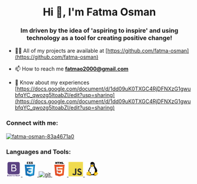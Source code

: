 <h1 align="center">Hi 👋, I'm Fatma Osman</h1>
<h3 align="center">Im driven by the idea of 'aspiring to inspire' and using technology as a tool for creating positive change!</h3>

- 👨‍💻 All of my projects are available at [https://github.com/fatma-osman](https://github.com/fatma-osman)

- 📫 How to reach me **fatmao2000@gmail.com**

- 📄 Know about my experiences [https://docs.google.com/document/d/1dd09uK0TXGC4RjDFNXzG1gwubfqYC_qwozg5ltoabZI/edit?usp=sharing](https://docs.google.com/document/d/1dd09uK0TXGC4RjDFNXzG1gwubfqYC_qwozg5ltoabZI/edit?usp=sharing)

<h3 align="left">Connect with me:</h3>
<p align="left">
<a href="https://linkedin.com/in/fatma-osman-83a4671a0" target="blank"><img align="center" src="https://raw.githubusercontent.com/rahuldkjain/github-profile-readme-generator/neutral-icons/src/images/icons/Social/linked-in-alt.svg" alt="fatma-osman-83a4671a0" height="30" width="40" /></a>
</p>

<h3 align="left">Languages and Tools:</h3>
<p align="left"> <a href="https://getbootstrap.com" target="_blank"> <img src="https://raw.githubusercontent.com/devicons/devicon/master/icons/bootstrap/bootstrap-plain-wordmark.svg" alt="bootstrap" width="40" height="40"/> </a> <a href="https://www.w3schools.com/css/" target="_blank"> <img src="https://raw.githubusercontent.com/devicons/devicon/master/icons/css3/css3-original-wordmark.svg" alt="css3" width="40" height="40"/> </a> <a href="https://git-scm.com/" target="_blank"> <img src="https://www.vectorlogo.zone/logos/git-scm/git-scm-icon.svg" alt="git" width="40" height="40"/> </a> <a href="https://www.w3.org/html/" target="_blank"> <img src="https://raw.githubusercontent.com/devicons/devicon/master/icons/html5/html5-original-wordmark.svg" alt="html5" width="40" height="40"/> </a> <a href="https://developer.mozilla.org/en-US/docs/Web/JavaScript" target="_blank"> <img src="https://raw.githubusercontent.com/devicons/devicon/master/icons/javascript/javascript-original.svg" alt="javascript" width="40" height="40"/> </a> <a href="https://www.linux.org/" target="_blank"> <img src="https://raw.githubusercontent.com/devicons/devicon/master/icons/linux/linux-original.svg" alt="linux" width="40" height="40"/> </a> </p>

